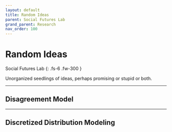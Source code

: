 ```yaml
---
layout: default
title: Random Ideas
parent: Social Futures Lab
grand_parent: Research
nav_order: 100
---
```


# Random Ideas

Social Futures Lab
{: .fs-6 .fw-300 }

Unorganized seedlings of ideas, perhaps promising or stupid or both.

---

## Disagreement Model

---

## Discretized Distribution Modeling
